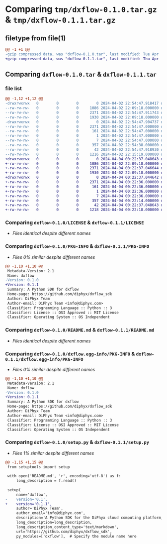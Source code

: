 # Comparing `tmp/dxflow-0.1.0.tar.gz` & `tmp/dxflow-0.1.1.tar.gz`

## filetype from file(1)

```diff
@@ -1 +1 @@
-gzip compressed data, was "dxflow-0.1.0.tar", last modified: Tue Apr  2 22:54:47 2024, max compression
+gzip compressed data, was "dxflow-0.1.1.tar", last modified: Thu Apr  4 00:22:37 2024, max compression
```

## Comparing `dxflow-0.1.0.tar` & `dxflow-0.1.1.tar`

### file list

```diff
@@ -1,12 +1,12 @@
-drwxrwxrwx   0        0        0        0 2024-04-02 22:54:47.918417 dxflow-0.1.0/
--rw-rw-rw-   0        0        0     1086 2024-04-02 22:09:18.000000 dxflow-0.1.0/LICENSE
--rw-rw-rw-   0        0        0     2371 2024-04-02 22:54:47.911743 dxflow-0.1.0/PKG-INFO
--rw-rw-rw-   0        0        0     1930 2024-04-02 22:09:18.000000 dxflow-0.1.0/README.md
-drwxrwxrwx   0        0        0        0 2024-04-02 22:54:47.904737 dxflow-0.1.0/dxflow.egg-info/
--rw-rw-rw-   0        0        0     2371 2024-04-02 22:54:47.000000 dxflow-0.1.0/dxflow.egg-info/PKG-INFO
--rw-rw-rw-   0        0        0      161 2024-04-02 22:54:47.000000 dxflow-0.1.0/dxflow.egg-info/SOURCES.txt
--rw-rw-rw-   0        0        0        1 2024-04-02 22:54:47.000000 dxflow-0.1.0/dxflow.egg-info/dependency_links.txt
--rw-rw-rw-   0        0        0        7 2024-04-02 22:54:47.000000 dxflow-0.1.0/dxflow.egg-info/top_level.txt
--rw-rw-rw-   0        0        0      357 2024-04-02 22:54:38.000000 dxflow-0.1.0/pyproject.toml
--rw-rw-rw-   0        0        0       42 2024-04-02 22:54:47.918930 dxflow-0.1.0/setup.cfg
--rw-rw-rw-   0        0        0     1216 2024-04-02 22:15:19.000000 dxflow-0.1.0/setup.py
+drwxrwxrwx   0        0        0        0 2024-04-04 00:22:37.048643 dxflow-0.1.1/
+-rw-rw-rw-   0        0        0     1086 2024-04-02 22:09:18.000000 dxflow-0.1.1/LICENSE
+-rw-rw-rw-   0        0        0     2371 2024-04-04 00:22:37.046644 dxflow-0.1.1/PKG-INFO
+-rw-rw-rw-   0        0        0     1930 2024-04-02 22:09:18.000000 dxflow-0.1.1/README.md
+drwxrwxrwx   0        0        0        0 2024-04-04 00:22:37.044642 dxflow-0.1.1/dxflow.egg-info/
+-rw-rw-rw-   0        0        0     2371 2024-04-04 00:22:36.000000 dxflow-0.1.1/dxflow.egg-info/PKG-INFO
+-rw-rw-rw-   0        0        0      161 2024-04-04 00:22:36.000000 dxflow-0.1.1/dxflow.egg-info/SOURCES.txt
+-rw-rw-rw-   0        0        0        1 2024-04-04 00:22:36.000000 dxflow-0.1.1/dxflow.egg-info/dependency_links.txt
+-rw-rw-rw-   0        0        0        7 2024-04-04 00:22:36.000000 dxflow-0.1.1/dxflow.egg-info/top_level.txt
+-rw-rw-rw-   0        0        0      357 2024-04-04 00:22:14.000000 dxflow-0.1.1/pyproject.toml
+-rw-rw-rw-   0        0        0       42 2024-04-04 00:22:37.048643 dxflow-0.1.1/setup.cfg
+-rw-rw-rw-   0        0        0     1218 2024-04-04 00:22:18.000000 dxflow-0.1.1/setup.py
```

### Comparing `dxflow-0.1.0/LICENSE` & `dxflow-0.1.1/LICENSE`

 * *Files identical despite different names*

### Comparing `dxflow-0.1.0/PKG-INFO` & `dxflow-0.1.1/PKG-INFO`

 * *Files 0% similar despite different names*

```diff
@@ -1,10 +1,10 @@
 Metadata-Version: 2.1
 Name: dxflow
-Version: 0.1.0
+Version: 0.1.1
 Summary: A Python SDK for dxflow
 Home-page: https://github.com/diphyx/dxflow_sdk
 Author: DiPhyx Team
 Author-email: DiPhyx Team <info@diphyx.com>
 Classifier: Programming Language :: Python :: 3
 Classifier: License :: OSI Approved :: MIT License
 Classifier: Operating System :: OS Independent
```

### Comparing `dxflow-0.1.0/README.md` & `dxflow-0.1.1/README.md`

 * *Files identical despite different names*

### Comparing `dxflow-0.1.0/dxflow.egg-info/PKG-INFO` & `dxflow-0.1.1/dxflow.egg-info/PKG-INFO`

 * *Files 0% similar despite different names*

```diff
@@ -1,10 +1,10 @@
 Metadata-Version: 2.1
 Name: dxflow
-Version: 0.1.0
+Version: 0.1.1
 Summary: A Python SDK for dxflow
 Home-page: https://github.com/diphyx/dxflow_sdk
 Author: DiPhyx Team
 Author-email: DiPhyx Team <info@diphyx.com>
 Classifier: Programming Language :: Python :: 3
 Classifier: License :: OSI Approved :: MIT License
 Classifier: Operating System :: OS Independent
```

### Comparing `dxflow-0.1.0/setup.py` & `dxflow-0.1.1/setup.py`

 * *Files 1% similar despite different names*

```diff
@@ -1,15 +1,15 @@
 from setuptools import setup
 
 with open('README.md', 'r', encoding='utf-8') as f:
     long_description = f.read()
 
 setup(
     name='dxflow',
-    version='0.1',
+    version='0.1.1',
     author='DiPhyx Team',
     author_email='info@diphyx.com',
     description='A Python SDK for the DiPhyx cloud computing platform, designed to streamline scientific discovery.',
     long_description=long_description,
     long_description_content_type='text/markdown',
     url='https://github.com/diphyx/dxflow_sdk',
     py_modules=['dxflow'],  # Specify the module name here
```

